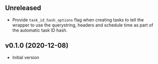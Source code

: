 ## Unreleased

* Provide `task_id_hash_options` flag when creating tasks to tell the wrapper to use the querystring,
  headers and schedule time as part of the automatic task ID hash.
## v0.1.0 (2020-12-08)

* Initial version
